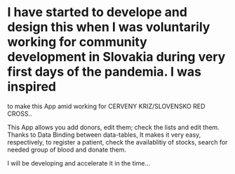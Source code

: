 # I have started to develope and design this when I was voluntarily working for community development in Slovakia during very first days of the pandemia. I was inspired
to make this App amid working for CERVENY KRIZ/SLOVENSKO RED CROSS..


This App allows you add donors, edit them; check the lists and edit them. Thanks to Data Binding between data-tables, It makes it very easy, respectively, to register
a patient, check the availablitiy of stocks, search for needed group of blood and donate them.

I will be developing and accelerate it in the time... 
